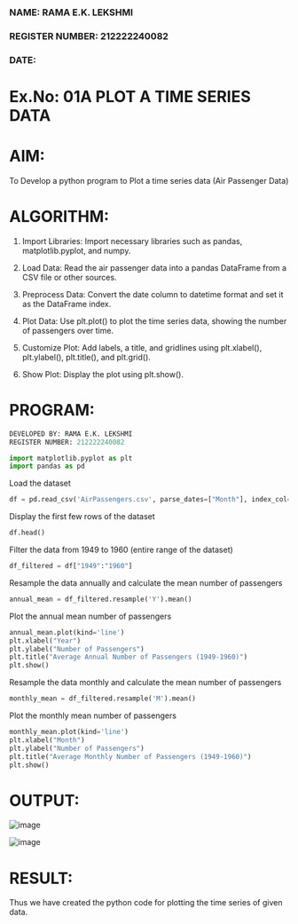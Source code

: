 ### NAME:  RAMA E.K. LEKSHMI
### REGISTER NUMBER: 212222240082
###  DATE: 
# Ex.No: 01A PLOT A TIME SERIES DATA


# AIM:
To Develop a python program to Plot a time series data (Air Passenger Data)
# ALGORITHM:

1. Import Libraries: Import necessary libraries such as pandas, matplotlib.pyplot, and numpy.

2. Load Data: Read the air passenger data into a pandas DataFrame from a CSV file or other sources.

3. Preprocess Data: Convert the date column to datetime format and set it as the DataFrame index.

4. Plot Data: Use plt.plot() to plot the time series data, showing the number of passengers over time.

5. Customize Plot: Add labels, a title, and gridlines using plt.xlabel(), plt.ylabel(), plt.title(), and plt.grid().

6. Show Plot: Display the plot using plt.show().

# PROGRAM:
```python
DEVELOPED BY: RAMA E.K. LEKSHMI
REGISTER NUMBER: 212222240082
```
```python
import matplotlib.pyplot as plt
import pandas as pd
```
Load the dataset
```python
df = pd.read_csv('AirPassengers.csv', parse_dates=["Month"], index_col="Month")
```
Display the first few rows of the dataset
```python
df.head()
```
Filter the data from 1949 to 1960 (entire range of the dataset)
```python
df_filtered = df["1949":"1960"]
```
Resample the data annually and calculate the mean number of passengers
```python
annual_mean = df_filtered.resample('Y').mean()
```
Plot the annual mean number of passengers
```python
annual_mean.plot(kind='line')
plt.xlabel("Year")
plt.ylabel("Number of Passengers")
plt.title("Average Annual Number of Passengers (1949-1960)")
plt.show()
```
Resample the data monthly and calculate the mean number of passengers
```python
monthly_mean = df_filtered.resample('M').mean()
```
Plot the monthly mean number of passengers
```python
monthly_mean.plot(kind='line')
plt.xlabel("Month")
plt.ylabel("Number of Passengers")
plt.title("Average Monthly Number of Passengers (1949-1960)")
plt.show()

```
# OUTPUT:

![image](https://github.com/user-attachments/assets/2139ff4f-1f1a-4d37-a2f5-4c35a71b013a)

![image](https://github.com/user-attachments/assets/9422da8e-b82a-49a7-a3b3-3746d0d12e37)


# RESULT:
Thus we have created the python code for plotting the time series of given data.




